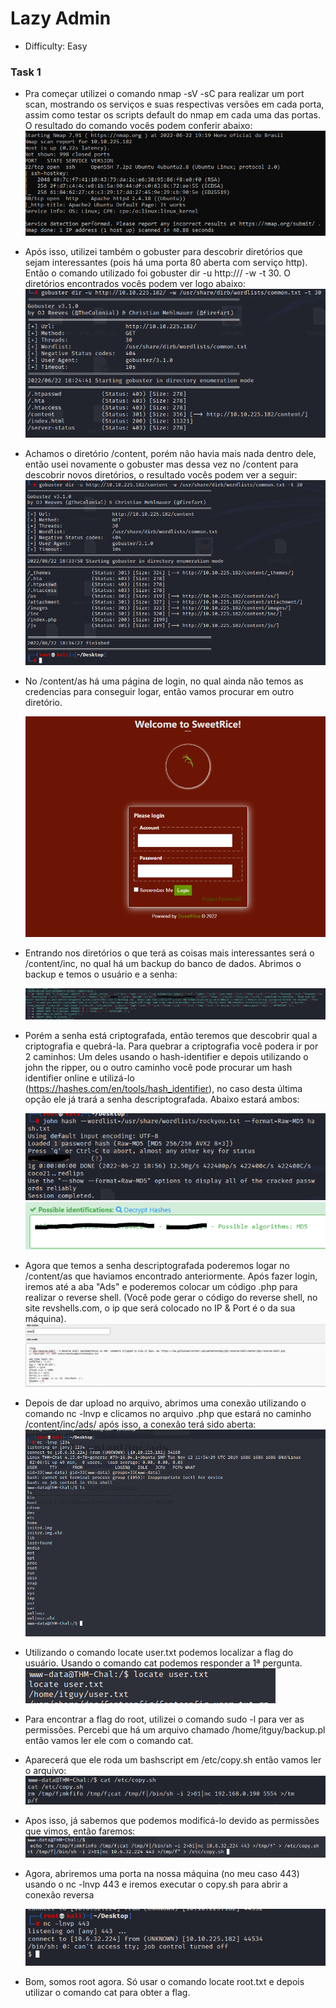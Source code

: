 # Lazy Admin
 - Difficulty: Easy

### Task 1

- Pra começar utilizei o comando nmap -sV -sC <ip alvo> para realizar um port scan, mostrando os serviços e suas respectivas versões em cada porta, assim como testar os scripts default do nmap em cada uma das portas. O resultado do comando vocês podem conferir abaixo:
![](https://github.com/leofrangello/CTF-s/blob/main/TryHackMe/Easy/Lazy%20Admin/LazyAdmin%20Pics/Task1%20-%20Nmap.PNG)
- Após isso, utilizei também o gobuster para descobrir diretórios que sejam interessantes (pois há uma porta 80 aberta com serviço http). Então o comando utilizado foi gobuster dir -u http://<ip alvo>/ -w <caminho para a wordlist> -t 30. O diretórios encontrados vocês podem ver logo abaixo:
![](https://github.com/leofrangello/CTF-s/blob/main/TryHackMe/Easy/Lazy%20Admin/LazyAdmin%20Pics/Task1%20-%20GoBuster.PNG) 

- Achamos o diretório /content, porém não havia mais nada dentro dele, então usei novamente o gobuster mas dessa vez no /content para descobrir novos diretórios, o resultado vocês podem ver a seguir: 
 ![](https://github.com/leofrangello/CTF-s/blob/main/TryHackMe/Easy/Lazy%20Admin/LazyAdmin%20Pics/Task1%20-%20GoBuster2.PNG)


- No /content/as há uma página de login, no qual ainda não temos as credencias para conseguir logar, então vamos procurar em outro diretório.

  ![](https://github.com/leofrangello/CTF-s/blob/main/TryHackMe/Easy/Lazy%20Admin/LazyAdmin%20Pics/Task1%20-%20Login1.PNG)

- Entrando nos diretórios o que terá as coisas mais interessantes será o /content/inc, no qual há um backup do banco de dados. Abrimos o backup e temos o usuário e a senha:
 
  ![](https://github.com/leofrangello/CTF-s/blob/main/TryHackMe/Easy/Lazy%20Admin/LazyAdmin%20Pics/Task1%20-%20Credentials.PNG)

- Porém a senha está criptografada, então teremos que descobrir qual a criptografia e quebrá-la. Para quebrar a criptografia você podera ir por 2 caminhos: Um deles usando o hash-identifier e depois utilizando o john the ripper, ou o outro caminho você pode procurar um hash identifier online e utilizá-lo (https://hashes.com/en/tools/hash_identifier), no caso desta última opção ele já trará a senha descriptografada. Abaixo estará ambos:
 
   ![](https://github.com/leofrangello/CTF-s/blob/main/TryHackMe/Easy/Lazy%20Admin/LazyAdmin%20Pics/Task1-John.PNG)
   ![](https://github.com/leofrangello/CTF-s/blob/main/TryHackMe/Easy/Lazy%20Admin/LazyAdmin%20Pics/Task1-DecryptOnline1.PNG)

- Agora que temos a senha descriptografada poderemos logar no /content/as que haviamos encontrado anteriormente. Após fazer login, iremos até a aba "Ads" e poderemos colocar um código .php para realizar o reverse shell. (Você pode gerar o código do reverse shell, no site revshells.com, o ip que será colocado no IP & Port é o da sua máquina). 
![](https://github.com/leofrangello/CTF-s/blob/main/TryHackMe/Easy/Lazy%20Admin/LazyAdmin%20Pics/Task1%20-%20AdsReverse.PNG)

- Depois de dar upload no arquivo, abrimos uma conexão utilizando o comando nc -lnvp <porta do rev shell> e clicamos no arquivo .php que estará no caminho /content/inc/ads/ após isso, a conexão terá sido aberta:
![](https://github.com/leofrangello/CTF-s/blob/main/TryHackMe/Easy/Lazy%20Admin/LazyAdmin%20Pics/Task1%20-%20ReverseWork.PNG)

- Utilizando o comando locate user.txt podemos localizar a flag do usuário. Usando o comando cat <caminho para o user.txt> podemos responder a 1ª pergunta.
![](https://github.com/leofrangello/CTF-s/blob/main/TryHackMe/Easy/Lazy%20Admin/LazyAdmin%20Pics/Task1%20-%20UserFlag.PNG)
- Para encontrar a flag do root, utilizei o comando sudo -l para ver as permissões. Percebi que há um arquivo chamado /home/itguy/backup.pl então vamos ler ele com o comando cat.
- Aparecerá que ele roda um bashscript em /etc/copy.sh então vamos ler o arquivo:
 ![](https://github.com/leofrangello/CTF-s/blob/main/TryHackMe/Easy/Lazy%20Admin/LazyAdmin%20Pics/Task1%20-%20Copy.PNG)

- Apos isso, já sabemos que podemos modificá-lo devido as permissões que vimos, então faremos: 
 ![](https://github.com/leofrangello/CTF-s/blob/main/TryHackMe/Easy/Lazy%20Admin/LazyAdmin%20Pics/Task1%20-%20Rewrite.PNG)

- Agora, abriremos uma porta na nossa máquina (no meu caso 443) usando o nc -lnvp 443 e iremos executar o copy.sh para abrir a conexão reversa

  ![](https://github.com/leofrangello/CTF-s/blob/main/TryHackMe/Easy/Lazy%20Admin/LazyAdmin%20Pics/Task1%20-%20ShellReverso2.PNG)

- Bom, somos root agora. Só usar o comando locate root.txt e depois utilizar o comando cat para obter a flag.


